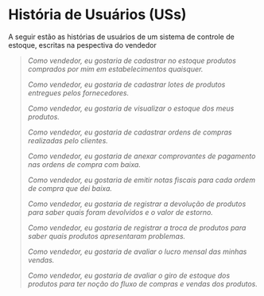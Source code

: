 # História de Usuários (USs)

A seguir estão as histórias de usuários de um sistema de controle de estoque, escritas na pespectiva do vendedor

> *Como vendedor, eu gostaria de cadastrar no estoque produtos comprados por mim em estabelecimentos quaisquer.* 
>
> *Como vendedor, eu gostaria de cadastrar lotes de produtos entregues pelos fornecedores.*
>
> *Como vendedor, eu gostaria de visualizar o estoque dos meus produtos.*
>
> *Como vendedor, eu gostaria de cadastrar ordens de compras realizadas pelo clientes.*
>
> *Como vendedor, eu gostaria de anexar comprovantes de pagamento nas ordens de compra com baixa.*
>
> *Como vendedor, eu gostaria de emitir notas fiscais para cada ordem de compra que dei baixa.*
>
> *Como vendedor, eu gostaria de registrar a devolução de produtos para saber quais foram devolvidos e o valor de estorno.*
>
> *Como vendedor, eu gostaria de registrar a troca de produtos para saber quais produtos apresentaram problemas.*
>
> *Como vendedor, eu gostaria de avaliar o lucro mensal das minhas vendas.*
>
> *Como vendedor, eu gostaria de avaliar o giro de estoque dos produtos para ter noção do fluxo de compras e vendas dos produtos.*